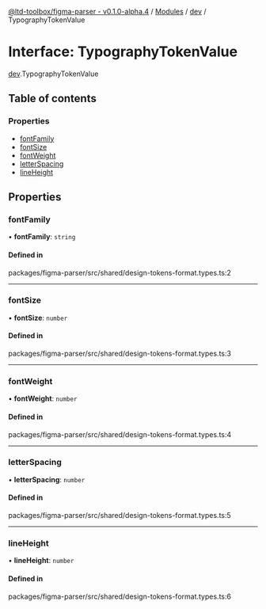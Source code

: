 [@ltd-toolbox/figma-parser - v0.1.0-alpha.4](../README.md) / [Modules](../modules.md) / [dev](../modules/dev.md) / TypographyTokenValue

# Interface: TypographyTokenValue

[dev](../modules/dev.md).TypographyTokenValue

## Table of contents

### Properties

- [fontFamily](dev.TypographyTokenValue.md#fontfamily)
- [fontSize](dev.TypographyTokenValue.md#fontsize)
- [fontWeight](dev.TypographyTokenValue.md#fontweight)
- [letterSpacing](dev.TypographyTokenValue.md#letterspacing)
- [lineHeight](dev.TypographyTokenValue.md#lineheight)

## Properties

### fontFamily

• **fontFamily**: `string`

#### Defined in

packages/figma-parser/src/shared/design-tokens-format.types.ts:2

___

### fontSize

• **fontSize**: `number`

#### Defined in

packages/figma-parser/src/shared/design-tokens-format.types.ts:3

___

### fontWeight

• **fontWeight**: `number`

#### Defined in

packages/figma-parser/src/shared/design-tokens-format.types.ts:4

___

### letterSpacing

• **letterSpacing**: `number`

#### Defined in

packages/figma-parser/src/shared/design-tokens-format.types.ts:5

___

### lineHeight

• **lineHeight**: `number`

#### Defined in

packages/figma-parser/src/shared/design-tokens-format.types.ts:6
